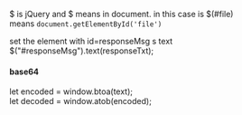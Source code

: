 

$ is jQuery and $ means in document. in this case is $(#file) means `document.getElementById('file')`


set the element with id=responseMsg s text
$("#responseMsg").text(responseTxt);

#### base64
let encoded = window.btoa(text);  
let decoded = window.atob(encoded);

